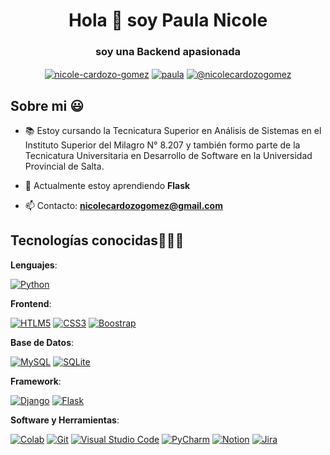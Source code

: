 <h1 align="center">Hola 👋 soy Paula Nicole </h1> 
<h3 align="center">soy una Backend apasionada</h3>
<p align="center">
  <a href="https://linkedin.com/in/nicole-cardozo-gomez" target="blank"><img align="center" src="https://img.shields.io/badge/LinkedIn-0077B5?style=for-the-badge&logo=linkedin&logoColor=white" alt="nicole-cardozo-gomez"/></a>
  <a href="https://www.instagram.com/paucardozogomez/" target="blank"><img align="center" src="https://img.shields.io/badge/Instagram-E4405F?style=for-the-badge&logo=instagram&logoColor=white" alt="paula"/></a>
  <a href = "mailto:nicolecardozogomez@gmail.com" target="blank"><img align="center" src="https://img.shields.io/badge/Gmail-D14836?style=for-the-badge&logo=gmail&logoColor=white" alt="@nicolecardozogomez"  /></a>
</p>


<h2>Sobre mi 😃</h2>

- 📚  Estoy cursando la Tecnicatura Superior en Análisis de Sistemas en el Instituto Superior del Milagro N° 8.207 y también formo parte de la Tecnicatura Universitaria en Desarrollo de Software en la Universidad Provincial de Salta.

- 🌱  Actualmente estoy aprendiendo **Flask**

- 📫  Contacto: **nicolecardozogomez@gmail.com**


<h2 >Tecnologías conocidas👨🏻‍💻</h2>

**Lenguajes**:
<p>
    <a href="https://github.com/paunicole"><img alt="Python" src="https://img.shields.io/badge/Python-3776AB?style=for-the-badge&logo=python&logoColor=white"></a>
</p>

**Frontend**:
<p>
    <a href="https://github.com/paunicole"><img alt="HTLM5" src="https://img.shields.io/badge/HTML5-E34F26?style=for-the-badge&logo=html5&logoColor=white"></a>
    <a href="https://github.com/paunicole"><img alt="CSS3" src="https://img.shields.io/badge/CSS3-1572B6?style=for-the-badge&logo=css3&logoColor=white"></a>
    <a href="https://github.com/paunicole"><img alt="Boostrap" src="https://img.shields.io/badge/Bootstrap-563D7C?style=for-the-badge&logo=bootstrap&logoColor=white"></a>
</p>

**Base de Datos**:
<p>
    <a href="https://github.com/paunicole"><img alt="MySQL" src="https://img.shields.io/badge/MySQL-005C84?style=for-the-badge&logo=mysql&logoColor=white"></a>
    <a href="https://github.com/paunicole"><img alt="SQLite" src="https://img.shields.io/badge/SQLite-07405E?style=for-the-badge&logo=sqlite&logoColor=white"></a>
</p>

**Framework**:
<p>
    <a href="https://github.com/paunicole"><img alt="Django" src="https://img.shields.io/badge/Django-092E20?style=for-the-badge&logo=django&logoColor=white"></a>
    <a href="https://github.com/paunicole"><img alt="Flask" src="https://img.shields.io/badge/Flask-000000?style=for-the-badge&logo=flask&logoColor=white"></a>
</p>


**Software y Herramientas**:
<p>
    <a href="https://github.com/paunicole"><img alt="Colab" src="https://img.shields.io/badge/Colab-F9AB00?style=for-the-badge&logo=googlecolab&color=525252"></a>
    <a href="https://github.com/paunicole"><img alt="Git" src="https://img.shields.io/badge/GIT-E44C30?style=for-the-badge&logo=git&logoColor=white"></a>
    <a href="https://github.com/paunicole"><img alt="Visual Studio Code" src="https://img.shields.io/badge/Visual_Studio_Code-0078D4?style=for-the-badge&logo=visual%20studio%20code&logoColor=white"></a>
    <a href="https://github.com/paunicole"><img alt="PyCharm" src="https://img.shields.io/badge/PyCharm-000000.svg?&style=for-the-badge&logo=PyCharm&logoColor=white"></a>
    <a href="https://github.com/paunicole"><img alt="Notion" src="https://img.shields.io/badge/Notion-000000?style=for-the-badge&logo=notion&logoColor=white"></a>
    <a href="https://github.com/paunicole"><img alt="Jira" src="https://img.shields.io/badge/Jira-0052CC?style=for-the-badge&logo=Jira&logoColor=white"></a>
</p>
